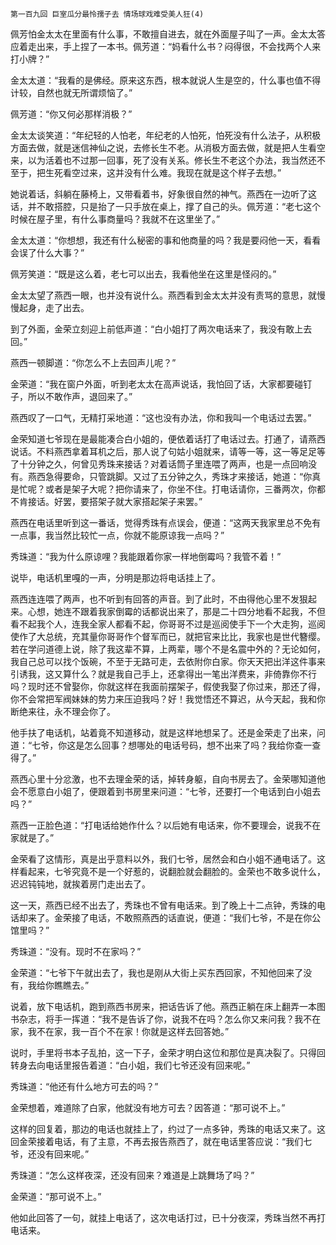     第一百九回 巨室瓜分最怜孺子去 情场球戏难受美人狂(4) 

   佩芳怕金太太在里面有什么事，不敢擅自进去，就在外面屋子叫了一声。金太太答应着走出来，手上捏了一本书。佩芳道：“妈看什么书？闷得很，不会找两个人来打小牌？”

   金太太道：“我看的是佛经。原来这东西，根本就说人生是空的，什么事也值不得计较，自然也就无所谓烦恼了。”

   佩芳道：“你又何必那样消极？”

   金太太谈笑道：“年纪轻的人怕老，年纪老的人怕死，怕死没有什么法子，从积极方面去做，就是迷信神仙之说，去修长生不老。从消极方面去做，就是把人生看空来，以为活着也不过那一回事，死了没有关系。修长生不老这个办法，我当然还不至于，把生死看空过来，这并没有什么难。我现在就是这个样子去想。”

   她说着话，斜躺在藤椅上，又带看着书，好象很自然的神气。燕西在一边听了这话，并不敢搭腔，只是抬了一只手放在桌上，撑了自己的头。佩芳道：“老七这个时候在屋子里，有什么事商量吗？我就不在这里坐了。”

   金太太道：“你想想，我还有什么秘密的事和他商量的吗？我是要闷他一天，看看会误了什么大事？”

   佩芳笑道：“既是这么着，老七可以出去，我看他坐在这里是怪闷的。”

   金太太望了燕西一眼，也并没有说什么。燕西看到金太太并没有责骂的意思，就慢慢起身，走了出去。

   到了外面，金荣立刻迎上前低声道：“白小姐打了两次电话来了，我没有敢上去回。”

   燕西一顿脚道：“你怎么不上去回声儿呢？”

   金荣道：“我在窗户外面，听到老太太在高声说话，我怕回了话，大家都要碰钉子，所以不敢作声，退回来了。”

   燕西叹了一口气，无精打采地道：“这也没有办法，你和我叫一个电话过去罢。”

   金荣知道七爷现在是最能凑合白小姐的，便依着话打了电话过去。打通了，请燕西说话。不料燕西拿着耳机之后，那人说了句姑小姐就来，请等一等，这一等足足等了十分钟之久，何曾见秀珠来接话？对着话筒子里连喂了两声，也是一点回响没有。燕西急得要命，只管跳脚。又过了五分钟之久，秀珠才来接话，她道：“你真是忙呢？或者是架子大呢？把你请来了，你坐不住。打电话请你，三番两次，你都不肯接话。好罢，要搭架子就大家搭起架子来罢。”

   燕西在电话里听到这一番话，觉得秀珠有点误会，便道：“这两天我家里总不免有一点事，我当然比较忙一点，你就不能原谅我一点吗？”

   秀珠道：“我为什么原谅哩？我能跟着你家一样地倒霉吗？我管不着！”

   说毕，电话机里嘎的一声，分明是那边将电话挂上了。

   燕西连连喂了两声，也不听到有回答的声音。到了此时，不由得他心里不发狠起来。心想，她连不跟着我家倒霉的话都说出来了，那是二十四分地看不起我，不但看不起我个人，连我全家人都看不起，你哥哥不过是巡阅使手下一个大走狗，巡阅使作了大总统，充其量你哥哥作个督军而已，就把官来比比，我家也是世代簪缨。若在学问道德上说，除了我这辈不算，上两辈，哪个不是名震中外的？无论如何，我自己总可以找个饭碗，不至于无路可走，去依附你白家。你天天把出洋这件事来引诱我，这又算什么？就是我自己手上，还拿得出一笔出洋费来，非倚靠你不行吗？现时还不曾娶你，你就这样在我面前摆架子，假使我娶了你过来，那还了得，你不会常把军阀妹妹的势力来压迫我吗？好！我觉悟还不算迟，从今天起，我和你断绝来往，永不理会你了。

   他手扶了电话机，站着竟不知道移动，就是这样地想呆了。还是金荣走了出来，问道：“七爷，你这是怎么回事？想哪处的电话号码，想不出来了吗？我给你查一查得了。”

   燕西心里十分忿激，也不去理金荣的话，掉转身躯，自向书房去了。金荣哪知道他会不愿意白小姐了，便跟着到书房里来问道：“七爷，还要打一个电话到白小姐去吗？”

   燕西一正脸色道：“打电话给她作什么？以后她有电话来，你不要理会，说我不在家就是了。”

   金荣看了这情形，真是出乎意料以外，我们七爷，居然会和白小姐不通电话了。这样看起来，七爷究竟不是一个好惹的，说翻脸就会翻脸的。金荣也不敢多说什么，迟迟钝钝地，就挨着房门走出去了。

   这一天，燕西已经不出去了，秀珠也不曾有电话来。到了晚上十二点钟，秀珠的电话却来了。金荣接了电话，不敢照燕西的话直说，便道：“我们七爷，不是在你公馆里吗？”

   秀珠道：“没有。现时不在家吗？”

   金荣道：“七爷下午就出去了，我也是刚从大街上买东西回家，不知他回来了没有，我给你瞧瞧去。”

   说着，放下电话机，跑到燕西书房来，把话告诉了他。燕西正躺在床上翻弄一本图书杂志，将手一挥道：“我不是告诉了你，说我不在吗？怎么你又来问我？我不在家，我不在家，我一百个不在家！你就是这样去回答她。”

   说时，手里将书本子乱拍，这一下子，金荣才明白这位和那位是真决裂了。只得回转身去向电话里报告着道：“白小姐，我们七爷还没有回来呢。”

   秀珠道：“他还有什么地方可去的吗？”

   金荣想着，难道除了白家，他就没有地方可去？因答道：“那可说不上。”

   这样的回复着，那边的电话也就挂上了，约过了一点多钟，秀珠的电话又来了。这回金荣接着电话，有了主意，不再去报告燕西了，就在电话里答应说：“我们七爷，还没有回来呢。”

   秀珠道：“怎么这样夜深，还没有回来？难道是上跳舞场了吗？”

   金荣道：“那可说不上。”

   他如此回答了一句，就挂上电话了，这次电话打过，已十分夜深，秀珠当然不再打电话来。

